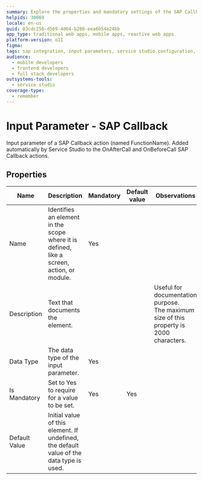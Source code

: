 ```yaml
---
summary: Explore the properties and mandatory settings of the SAP Callback input parameter in OutSystems 11 (O11).
helpids: 30069
locale: en-us
guid: 03cdc256-d569-4d64-b280-eea6b54e24bb
app_type: traditional web apps, mobile apps, reactive web apps
platform-version: o11
figma:
tags: sap integration, input parameters, service studio configuration, web services, outsystems development
audience:
  - mobile developers
  - frontend developers
  - full stack developers
outsystems-tools:
  - service studio
coverage-type:
  - remember
---
```


# Input Parameter - SAP Callback

Input parameter of a SAP Callback action (named FunctionName). Added automatically by Service Studio to the OnAfterCall and OnBeforeCall SAP Callback actions.  

## Properties

<table markdown="1">
<thead>
<tr>
<th>Name</th>
<th>Description</th>
<th>Mandatory</th>
<th>Default value</th>
<th>Observations</th>
</tr>
</thead>
<tbody>
<tr>
<td title="Name">Name</td>
<td>Identifies an element in the scope where it is defined, like a screen, action, or module.</td>
<td>Yes</td>
<td></td>
<td></td>
</tr>
<tr>
<td title="Description">Description</td>
<td>Text that documents the element.</td>
<td></td>
<td></td>
<td>Useful for documentation purpose.<br/>The maximum size of this property is 2000 characters.</td>
</tr>
<tr>
<td title="Type">Data Type</td>
<td>The data type of the input parameter.</td>
<td>Yes</td>
<td></td>
<td></td>
</tr>
<tr>
<td title="IsMandatory">Is Mandatory</td>
<td>Set to Yes to require for a value to be set.</td>
<td>Yes</td>
<td>Yes</td>
<td></td>
</tr>
<tr>
<td title="DefaultValue">Default Value</td>
<td>Initial value of this element. If undefined, the default value of the data type is used.</td>
<td></td>
<td></td>
<td></td>
</tr>
</tbody>
</table>
